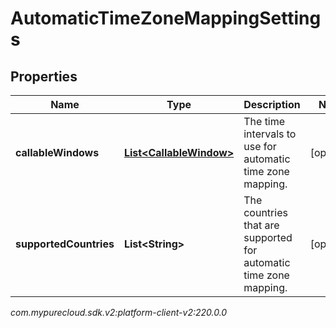 # AutomaticTimeZoneMappingSettings


## Properties

| Name | Type | Description | Notes |
| ------------ | ------------- | ------------- | ------------- |
| **callableWindows** | [**List&lt;CallableWindow&gt;**](CallableWindow) | The time intervals to use for automatic time zone mapping. |  [optional] |
| **supportedCountries** | **List&lt;String&gt;** | The countries that are supported for automatic time zone mapping. |  [optional] |




_com.mypurecloud.sdk.v2:platform-client-v2:220.0.0_
